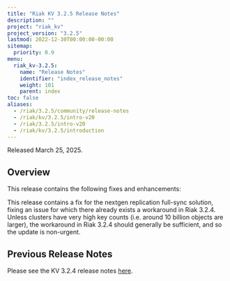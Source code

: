 ```yaml
---
title: "Riak KV 3.2.5 Release Notes"
description: ""
project: "riak_kv"
project_version: "3.2.5"
lastmod: 2022-12-30T00:00:00-00:00
sitemap:
  priority: 0.9
menu:
  riak_kv-3.2.5:
    name: "Release Notes"
    identifier: "index_release_notes"
    weight: 101
    parent: index
toc: false
aliases:
  - /riak/3.2.5/community/release-notes
  - /riak/kv/3.2.5/intro-v20
  - /riak/3.2.5/intro-v20
  - /riak/kv/3.2.5/introduction
---
```


Released March 25, 2025.

## Overview

This release contains the following fixes and enhancements:

This release contains a fix for the nextgen replication full-sync solution, fixing an issue for which there already exists a workaround in Riak 3.2.4. Unless clusters have very high key counts (i.e. around 10 billion objects are larger), the workaround in Riak 3.2.4 should generally be sufficient, and so the update is non-urgent.


## Previous Release Notes

Please see the KV 3.2.4 release notes [here]({{<baseurl>}}riak/kv/3.2.4/release-notes/).


